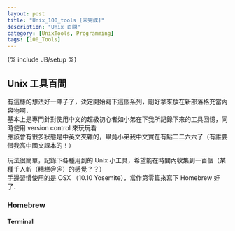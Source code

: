 ```yaml
---
layout: post
title: "Unix_100_tools [未完成]"
description: "Unix 百問"
category: [UnixTools, Programming]
tags: [100_Tools]
---
```

{% include JB/setup %}

## Unix 工具百問

有這樣的想法好一陣子了，決定開始寫下這個系列，剛好拿來放在新部落格充當內容物啊．  
基本上是專門針對使用中文的超級初心者如小弟在下我所記錄下來的工具回憶，同時使用 version control 來玩玩看  
應該會有很多狀態是中英文夾雜的，畢竟小弟我中文實在有點二二六六了（有誰要借我高中國文課本的！）  

玩法很簡單，記錄下各種用到的 Unix 小工具，希望能在時間內收集到一百個（某種千人斬（糟糕＠＠）的感覺？？）  
手邊習慣使用的是 OSX （10.10 Yosemite），當作第零篇來寫下 Homebrew 好了．

### Homebrew 

#### Terminal 

